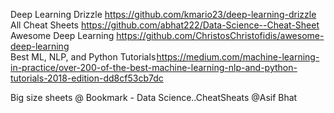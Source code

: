 Deep Learning Drizzle https://github.com/kmario23/deep-learning-drizzle </br>
All Cheat Sheets https://github.com/abhat222/Data-Science--Cheat-Sheet </br>
Awesome Deep Learning https://github.com/ChristosChristofidis/awesome-deep-learning </br>
Best ML, NLP, and Python Tutorials https://medium.com/machine-learning-in-practice/over-200-of-the-best-machine-learning-nlp-and-python-tutorials-2018-edition-dd8cf53cb7dc </br>

Big size sheets @ Bookmark - Data Science..CheatSheats
@Asif Bhat






